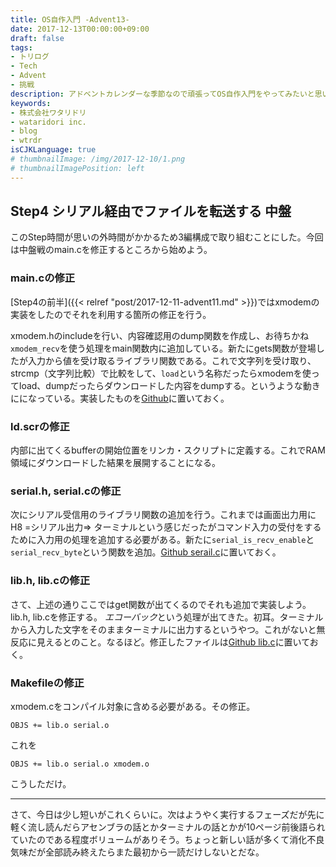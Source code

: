 ```yaml
---
title: OS自作入門 -Advent13-
date: 2017-12-13T00:00:00+09:00
draft: false
tags:
- トリログ
- Tech
- Advent
- 挑戦
description: アドベントカレンダーな季節なので頑張ってOS自作入門をやってみたいと思います。今回は3step目の中盤です！ファイル転送についてやっていきます。
keywords:
- 株式会社ワタリドリ
- wataridori inc.
- blog
- wtrdr
isCJKLanguage: true
# thumbnailImage: /img/2017-12-10/1.png
# thumbnailImagePosition: left
---
```


## Step4 シリアル経由でファイルを転送する 中盤

このStep時間が思いの外時間がかかるため3編構成で取り組むことにした。今回は中盤戦のmain.cを修正するところから始めよう。

### main.cの修正

[Step4の前半]({{< relref "post/2017-12-11-advent11.md" >}})ではxmodemの実装をしたのでそれを利用する箇所の修正を行う。

xmodem.hのincludeを行い、内容確認用のdump関数を作成し、お待ちかね`xmodem_recv`を使う処理をmain関数内に追加している。新たにgets関数が登場したが入力から値を受け取るライブラリ関数である。これで文字列を受け取り、strcmp（文字列比較）で比較をして、`load`という名称だったらxmodemを使ってload、dumpだったらダウンロードした内容をdumpする。というような動きにになっている。実装したものを[Github](https://github.com/wtrdr/os-advent2017/blob/master/04/bootload/main.c)に置いておく。

### ld.scrの修正

内部に出てくるbufferの開始位置をリンカ・スクリプトに定義する。これでRAM領域にダウンロードした結果を展開することになる。

### serial.h, serial.cの修正

次にシリアル受信用のライブラリ関数の追加を行う。これまでは画面出力用にH8 =シリアル出力=> ターミナルという感じだったがコマンド入力の受付をするために入力用の処理を追加する必要がある。新たに`serial_is_recv_enable`と`serial_recv_byte`という関数を追加。[Github serail.c](https://github.com/wtrdr/os-advent2017/blob/master/04/bootload/serial.c)に置いておく。

### lib.h, lib.cの修正

さて、上述の通りここではget関数が出てくるのでそれも追加で実装しよう。lib.h, lib.cを修正する。
*エコーバック*という処理が出てきた。初耳。ターミナルから入力した文字をそのままターミナルに出力するというやつ。これがないと無反応に見えるとのこと。なるほど。修正したファイルは[Github lib.c](https://github.com/wtrdr/os-advent2017/blob/master/04/bootload/lib.c)に置いておく。

### Makefileの修正

xmodem.cをコンパイル対象に含める必要がある。その修正。

```
OBJS += lib.o serial.o
```
これを
```
OBJS += lib.o serial.o xmodem.o
```
こうしただけ。

-------------------------------------

さて、今日は少し短いがこれくらいに。次はようやく実行するフェーズだが先に軽く流し読んだらアセンブラの話とかターミナルの話とかが10ページ前後語られていたのである程度ボリュームがありそう。ちょっと新しい話が多くて消化不良気味だが全部読み終えたらまた最初から一読だけしないとだな。

